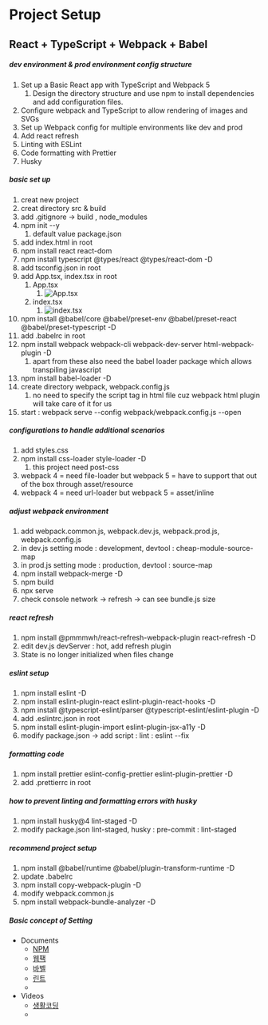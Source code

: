 Project Setup
=============

React + TypeScript + Webpack + Babel
------------------------------------

##### dev environment & prod environment config structure

1. Set up a Basic React app with TypeScript and Webpack 5
    1. Design the directory structure and use npm to install dependencies and
       add
       configuration files.
2. Configure webpack and TypeScript to allow rendering of images and SVGs
3. Set up Webpack config for multiple environments like dev and prod
4. Add react refresh
5. Linting with ESLint
6. Code formatting with Prettier
7. Husky

##### basic set up

1. creat new project
2. creat directory src & build
3. add .gitignore -> build , node_modules
4. npm init --y
    1. default value package.json
5. add index.html in root
6. npm install react react-dom
7. npm install typescript @types/react @types/react-dom -D
8. add tsconfig.json in root
9. add App.tsx, index.tsx in root
    1. App.tsx
        1. ![App.tsx](..%2F..%2F..%2F..%2Fvar%2Ffolders%2F_6%2F6m3nbswd29g8q2jtq1_jvpj00000gn%2FT%2FTemporaryItems%2FNSIRD_screencaptureui_j6Uz2k%2F%EC%8A%A4%ED%81%AC%EB%A6%B0%EC%83%B7%202022-12-14%20%EC%98%A4%ED%9B%84%2011.41.16.png)
    2. index.tsx
        1. ![index.tsx](..%2F..%2F..%2F..%2Fvar%2Ffolders%2F_6%2F6m3nbswd29g8q2jtq1_jvpj00000gn%2FT%2FTemporaryItems%2FNSIRD_screencaptureui_dNou75%2F%EC%8A%A4%ED%81%AC%EB%A6%B0%EC%83%B7%202022-12-14%20%EC%98%A4%ED%9B%84%2011.41.56.png)
10. npm install @babel/core @babel/preset-env @babel/preset-react
    @babel/preset-typescript -D
11. add .babelrc in root
12. npm install webpack webpack-cli webpack-dev-server html-webpack-plugin -D
    1. apart from these also need the babel loader package which allows
       transpiling javascript
13. npm install babel-loader -D
14. create directory webpack, webpack.config.js
    1. no need to specify the script tag in html file cuz webpack html
       plugin will take care of it for us
15. start : webpack serve --config webpack/webpack.config.js --open

##### configurations to handle additional scenarios

1. add styles.css
2. npm install css-loader style-loader -D
    1. this project need post-css
3. webpack 4 = need file-loader but webpack 5 = have to support that out of
   the box through asset/resource
4. webpack 4 = need url-loader but webpack 5 = asset/inline

##### adjust webpack environment

1. add webpack.common.js, webpack.dev.js, webpack.prod.js, webpack.config.js
2. in dev.js setting mode : development, devtool : cheap-module-source-map
3. in prod.js setting mode : production, devtool : source-map
4. npm install webpack-merge -D
5. npm build
6. npx serve
7. check console network -> refresh -> can see bundle.js size

##### react refresh

1. npm install @pmmmwh/react-refresh-webpack-plugin react-refresh -D
2. edit dev.js devServer : hot, add refresh plugin
3. State is no longer initialized when files change

##### eslint setup

1. npm install eslint -D
2. npm install eslint-plugin-react eslint-plugin-react-hooks -D
3. npm install @typescript-eslint/parser @typescript-eslint/eslint-plugin -D
4. add .eslintrc.json in root
5. npm install eslint-plugin-import eslint-plugin-jsx-a11y -D
6. modify package.json -> add script : lint : eslint --fix

##### formatting code

1. npm install prettier eslint-config-prettier eslint-plugin-prettier -D
2. add .prettierrc in root

##### how to prevent linting and formatting errors with husky

1. npm install husky@4 lint-staged -D
2. modify package.json lint-staged, husky : pre-commit : lint-staged

##### recommend project setup

1. npm install @babel/runtime @babel/plugin-transform-runtime -D
2. update .babelrc
3. npm install copy-webpack-plugin -D
4. modify webpack.common.js
5. npm install webpack-bundle-analyzer -D

##### Basic concept of Setting

* Documents
    * [NPM](https://jeonghwan-kim.github.io/series/2019/12/09/frontend-dev-env-npm.html)
    * [웹팩](https://jeonghwan-kim.github.io/series/2019/12/10/frontend-dev-env-webpack-basic.html)
    * [바벨](https://jeonghwan-kim.github.io/series/2019/12/22/frontend-dev-env-babel.html)
    * [린트](https://jeonghwan-kim.github.io/series/2019/12/30/frontend-dev-env-lint.html)
    *
* Videos
    * [생활코딩](https://www.youtube.com/watch?v=cp_MeXO2fLg&list=PLuHgQVnccGMChcT9IKopFDoAIoTA-03DA)
    *




















